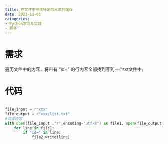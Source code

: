 ```yaml
---
title: 在文件中寻找特定的元素并保存
date: 2023-11-01
categories:
- Python学习与实践
- 脚本
---
```


# 需求

遍历文件中的内容，将带有 "id=" 的行内容全部找到写到一个txt文件中。

# 代码


```python

file_input = r"xxx"
file_output = r"xxx/list.txt"
#边读边写
with open(file_input ,"r",encoding="utf-8") as file1, open(file_output,"w",encoding="utf-8") as file2:
    for line in file1:
        if "id=" in line:
            file2.write(line)

```
